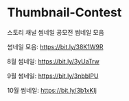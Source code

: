 # Thumbnail-Contest
스토리 채널 썸네일 공모전 썸네일 모음

썸네일 모음: https://bit.ly/38K1W9R

8월 썸네일: https://bit.ly/3yUaTrw

9월 썸네일: https://bit.ly/3nbblPU

10월 썸네일: https://bit.ly/3b1xKIj
